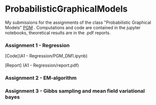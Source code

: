 # ProbabilisticGraphicalModels
My submissions for the assignments of the class "Probabilistic Graphical Models" [PGM](http://helios.mi.parisdescartes.fr/~platouch/mva/Introduction%20to%20Probabilistic%20Graphical%20Models%20-%20MVA.html) . Computations and code are contained in the jupyter notebooks, theoretical results are in the .pdf reports.

### Assignment 1 - Regression

[Code](A1 - Regression/PGM_DM1.ipynb)

[Report] (A1 - Regression/report.pdf)

### Assignment 2 - EM-algorithm

### Assignment 3 - Gibbs sampling and mean field variational bayes

